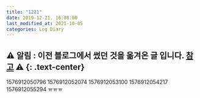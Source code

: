 ```yaml
---
title: "1221"
date: 2019-12-21. 16:08:00
last_modified_at: 2021-10-05
categories: Log Diary
---
```

⚠ **알림** : 이전 블로그에서 썼던 것을 옮겨온 글 입니다. [참고](https://ttmdacl.github.io/log/diary/hello-blog/) ⚠
{: .text-center}
---
1576912050796
1576912052074
1576912053100
1576912054217
1576912055294
ㅠㅠㅠ